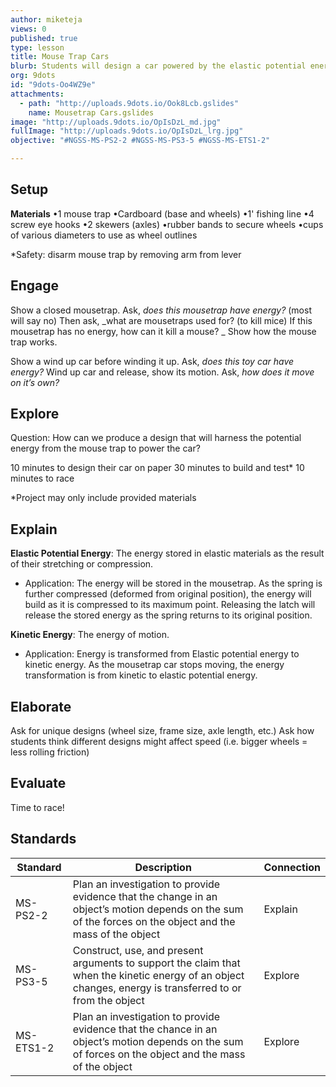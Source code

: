 ```yaml
---
author: miketeja
views: 0
published: true
type: lesson
title: Mouse Trap Cars
blurb: Students will design a car powered by the elastic potential energy of a mouse trap
org: 9dots
id: "9dots-Oo4WZ9e"
attachments: 
  - path: "http://uploads.9dots.io/Ook8Lcb.gslides"
    name: Mousetrap Cars.gslides
image: "http://uploads.9dots.io/OpIsDzL_md.jpg"
fullImage: "http://uploads.9dots.io/OpIsDzL_lrg.jpg"
objective: "#NGSS-MS-PS2-2 #NGSS-MS-PS3-5 #NGSS-MS-ETS1-2"

---
```


## Setup
**Materials** 
•1 mouse trap
•Cardboard (base and wheels)
•1' fishing line
•4 screw eye hooks
•2 skewers (axles)
•rubber bands to secure wheels
•cups of various diameters to use as wheel outlines

*Safety: disarm mouse trap by removing arm from lever

## Engage
Show a closed mousetrap. Ask,  _does this mousetrap have energy?_  (most will say no)
Then ask,  _what are mousetraps used for? (to kill mice) If this mousetrap has no energy, how can it kill a mouse? _
Show how the mouse trap works.

Show a wind up car before winding it up. Ask,  _does this toy car have energy?_ 
Wind up car and release, show its motion. Ask, _how does it move on it’s own?_

## Explore
Question: How can we produce a design that will harness the potential energy from the mouse trap to power the car?

10 minutes to design their car on paper
30 minutes to build and test*
10 minutes to race 

*Project may only include provided materials

## Explain
**Elastic Potential Energy**: The energy stored in elastic materials as the result of their stretching or compression.

- Application: The energy will be stored in the mousetrap. As the spring is further compressed (deformed from original position), the energy will build as it is compressed to its maximum point. Releasing the latch will release the stored energy as the spring returns to its original position.

**Kinetic Energy**: The energy of motion.

- Application: Energy is transformed from Elastic potential energy to kinetic energy. As the mousetrap car stops moving, the energy transformation is from kinetic to elastic potential energy. 

## Elaborate
Ask for unique designs (wheel size, frame size, axle length, etc.)
Ask how students think different designs might affect speed (i.e. bigger wheels = less rolling friction)

## Evaluate
Time to race!

## Standards
| Standard      | Description   | Connection  |
| ------------- |---------------| ------|
| MS-PS2-2      | Plan an investigation to provide evidence that the change in an object’s motion depends on the sum of the forces on the object and the mass of the object | Explain |
| MS-PS3-5      | Construct, use, and present arguments to support the claim that when the kinetic energy of an object changes, energy is transferred to or from the object |   Explore |
| MS-ETS1-2 	| Plan an investigation to provide evidence that the chance in an object’s motion depends on the sum of forces on the object and the mass of the object   |   Explore |
